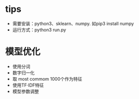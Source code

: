 # tips
- 需要安装：python3、sklearn、numpy. 如pip3 install numpy
- 运行方式：python3 run.py

# 模型优化
- 使用分词
- 数字归一化
- 取 most commom 1000个作为特征
- 使用TF·IDF特征
- 模型参数调整